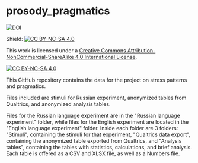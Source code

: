 # prosody_pragmatics
[![DOI](https://zenodo.org/badge/735689934.svg)](https://zenodo.org/doi/10.5281/zenodo.12788831)

Shield: [![CC BY-NC-SA 4.0][cc-by-nc-sa-shield]][cc-by-nc-sa]

This work is licensed under a
[Creative Commons Attribution-NonCommercial-ShareAlike 4.0 International License][cc-by-nc-sa].

[![CC BY-NC-SA 4.0][cc-by-nc-sa-image]][cc-by-nc-sa]

[cc-by-nc-sa]: http://creativecommons.org/licenses/by-nc-sa/4.0/
[cc-by-nc-sa-image]: https://licensebuttons.net/l/by-nc-sa/4.0/88x31.png
[cc-by-nc-sa-shield]: https://img.shields.io/badge/License-CC%20BY--NC--SA%204.0-lightgrey.svg

This GitHub repository contains the data for the project on stress patterns and pragmatics.

Files included are stimuli for Russian experiment, anonymized tables from Qualtrics, and anonymized analysis tables.

Files for the Russian language experiment are in the "Russian language experiment" folder, while files for the English experiment are located in the "English language experiment" folder. Inside each folder are 3 folders: "Stimuli", containing the stimuli for that experiment, "Qualtrics data export", containing the anonymized table exported from Qualtrics, and "Analysis tables", containing the tables with statistics, calculations, and brief analysis. Each table is offered as a CSV and XLSX file, as well as a Numbers file.
